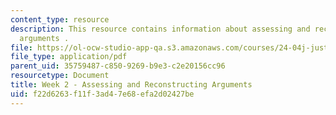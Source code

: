 ```yaml
---
content_type: resource
description: This resource contains information about assessing and reconstructing
  arguments .
file: https://ol-ocw-studio-app-qa.s3.amazonaws.com/courses/24-04j-justice-spring-2012/f22d6263f11f3ad47e68efa2d02427be_MIT24_04JS12_Week2.pdf
file_type: application/pdf
parent_uid: 35759487-c850-9269-b9e3-c2e20156cc96
resourcetype: Document
title: Week 2 - Assessing and Reconstructing Arguments
uid: f22d6263-f11f-3ad4-7e68-efa2d02427be
---
```

